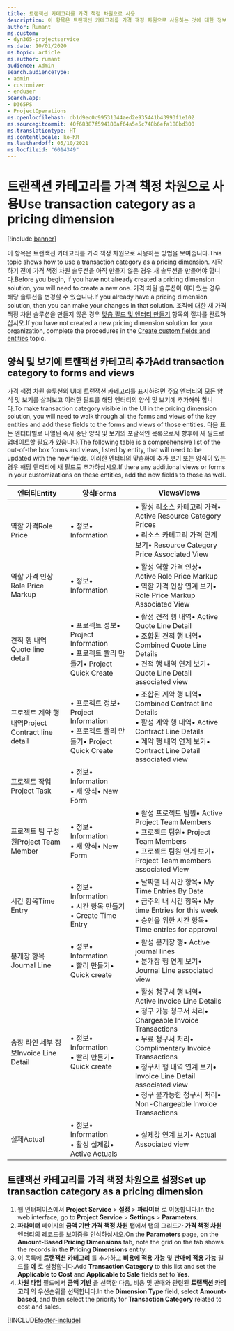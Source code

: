 ```yaml
---
title: 트랜잭션 카테고리를 가격 책정 차원으로 사용
description: 이 항목은 트랜잭션 카테고리를 가격 책정 차원으로 사용하는 것에 대한 정보를 제공합니다.
author: Rumant
ms.custom:
- dyn365-projectservice
ms.date: 10/01/2020
ms.topic: article
ms.author: rumant
audience: Admin
search.audienceType:
- admin
- customizer
- enduser
search.app:
- D365PS
- ProjectOperations
ms.openlocfilehash: db1d9ec0c99531344aed2e935441b43993f1e102
ms.sourcegitcommit: 40f68387f594180af64a5e5c748b6efa188bd300
ms.translationtype: HT
ms.contentlocale: ko-KR
ms.lasthandoff: 05/10/2021
ms.locfileid: "6014349"
---
```

# <a name="use-transaction-category-as-a-pricing-dimension"></a><span data-ttu-id="1f37b-103">트랜잭션 카테고리를 가격 책정 차원으로 사용</span><span class="sxs-lookup"><span data-stu-id="1f37b-103">Use transaction category as a pricing dimension</span></span>

[!include [banner](../includes/psa-now-project-operations.md)]

<span data-ttu-id="1f37b-104">이 항목은 트랜잭션 카테고리를 가격 책정 차원으로 사용하는 방법을 보여줍니다.</span><span class="sxs-lookup"><span data-stu-id="1f37b-104">This topic shows how to use a transaction category as a pricing dimension.</span></span> <span data-ttu-id="1f37b-105">시작하기 전에 가격 책정 차원 솔루션을 아직 만들지 않은 경우 새 솔루션을 만들어야 합니다.</span><span class="sxs-lookup"><span data-stu-id="1f37b-105">Before you begin, if you have not already created a pricing dimension solution, you will need to create a new one.</span></span> <span data-ttu-id="1f37b-106">가격 차원 솔루션이 이미 있는 경우 해당 솔루션을 변경할 수 있습니다.</span><span class="sxs-lookup"><span data-stu-id="1f37b-106">If you already have a pricing dimension solution, then you can make your changes in that solution.</span></span> <span data-ttu-id="1f37b-107">조직에 대한 새 가격 책정 차원 솔루션을 만들지 않은 경우 [맞춤 필드 및 엔터티 만들기](create-custom-fields-entities.md) 항목의 절차를 완료하십시오.</span><span class="sxs-lookup"><span data-stu-id="1f37b-107">If you have not created a new pricing dimension solution for your organization, complete the procedures in the [Create custom fields and entities](create-custom-fields-entities.md) topic.</span></span>

## <a name="add-transaction-category-to-forms-and-views"></a><span data-ttu-id="1f37b-108">양식 및 보기에 트랜잭션 카테고리 추가</span><span class="sxs-lookup"><span data-stu-id="1f37b-108">Add transaction category to forms and views</span></span>
<span data-ttu-id="1f37b-109">가격 책정 차원 솔루션의 UI에 트랜잭션 카테고리를 표시하려면 주요 엔터티의 모든 양식 및 보기를 살펴보고 이러한 필드를 해당 엔터티의 양식 및 보기에 추가해야 합니다.</span><span class="sxs-lookup"><span data-stu-id="1f37b-109">To make transaction category visible in the UI in the pricing dimension solution, you will need to walk through all the forms and views of the key entities and add these fields to the forms and views of those entities.</span></span>
<span data-ttu-id="1f37b-110">다음 표는 엔터티별로 나열된 즉시 중단 양식 및 보기의 포괄적인 목록으로서 향후에 새 필드로 업데이트할 필요가 있습니다.</span><span class="sxs-lookup"><span data-stu-id="1f37b-110">The following table is a comprehensive list of the out-of-the box forms and views, listed by entity, that will need to be updated with the new fields.</span></span> <span data-ttu-id="1f37b-111">이러한 엔터티의 맞춤화에 추가 보기 또는 양식이 있는 경우 해당 엔터티에 새 필드도 추가하십시오.</span><span class="sxs-lookup"><span data-stu-id="1f37b-111">If there any additional views or forms in your customizations on these entities, add the new fields to those as well.</span></span>

|  <span data-ttu-id="1f37b-112">엔터티</span><span class="sxs-lookup"><span data-stu-id="1f37b-112">Entity</span></span>        | <span data-ttu-id="1f37b-113">양식</span><span class="sxs-lookup"><span data-stu-id="1f37b-113">Forms</span></span>     |<span data-ttu-id="1f37b-114">Views</span><span class="sxs-lookup"><span data-stu-id="1f37b-114">Views</span></span>        |
| ------------------------------|---------------------------------|----------------------------------|
|  <span data-ttu-id="1f37b-115">역할 가격</span><span class="sxs-lookup"><span data-stu-id="1f37b-115">Role Price</span></span>|<span data-ttu-id="1f37b-116">• 정보</span><span class="sxs-lookup"><span data-stu-id="1f37b-116">• Information</span></span> |<span data-ttu-id="1f37b-117">• 활성 리소스 카테고리 가격</span><span class="sxs-lookup"><span data-stu-id="1f37b-117">• Active Resource Category Prices</span></span><br> <span data-ttu-id="1f37b-118">• 리소스 카테고리 가격 연계 보기</span><span class="sxs-lookup"><span data-stu-id="1f37b-118">• Resource Category Price Associated View</span></span>|
|  <span data-ttu-id="1f37b-119">역할 가격 인상</span><span class="sxs-lookup"><span data-stu-id="1f37b-119">Role Price Markup</span></span>|<span data-ttu-id="1f37b-120">• 정보</span><span class="sxs-lookup"><span data-stu-id="1f37b-120">• Information</span></span>|<span data-ttu-id="1f37b-121">• 활성 역할 가격 인상</span><span class="sxs-lookup"><span data-stu-id="1f37b-121">• Active Role Price Markup</span></span><br><span data-ttu-id="1f37b-122">• 역할 가격 인상 연계 보기</span><span class="sxs-lookup"><span data-stu-id="1f37b-122">• Role Price Markup Associated View</span></span>|
|  <span data-ttu-id="1f37b-123">견적 행 내역</span><span class="sxs-lookup"><span data-stu-id="1f37b-123">Quote line detail</span></span>|<span data-ttu-id="1f37b-124">• 프로젝트 정보</span><span class="sxs-lookup"><span data-stu-id="1f37b-124">• Project Information</span></span><br><span data-ttu-id="1f37b-125">• 프로젝트 빨리 만들기</span><span class="sxs-lookup"><span data-stu-id="1f37b-125">• Project Quick Create</span></span>|<span data-ttu-id="1f37b-126">• 활성 견적 행 내역</span><span class="sxs-lookup"><span data-stu-id="1f37b-126">• Active Quote Line Detail</span></span><br><span data-ttu-id="1f37b-127">• 조합된 견적 행 내역</span><span class="sxs-lookup"><span data-stu-id="1f37b-127">• Combined Quote Line Details</span></span><br><span data-ttu-id="1f37b-128">• 견적 행 내역 연계 보기</span><span class="sxs-lookup"><span data-stu-id="1f37b-128">• Quote Line Detail associated view</span></span>|
|  <span data-ttu-id="1f37b-129">프로젝트 계약 행 내역</span><span class="sxs-lookup"><span data-stu-id="1f37b-129">Project Contract line detail</span></span>|<span data-ttu-id="1f37b-130">• 프로젝트 정보</span><span class="sxs-lookup"><span data-stu-id="1f37b-130">• Project Information</span></span><br><span data-ttu-id="1f37b-131">• 프로젝트 빨리 만들기</span><span class="sxs-lookup"><span data-stu-id="1f37b-131">• Project Quick Create</span></span>|<span data-ttu-id="1f37b-132">• 조합된 계약 행 내역</span><span class="sxs-lookup"><span data-stu-id="1f37b-132">• Combined Contract line Details</span></span><br><span data-ttu-id="1f37b-133">• 활성 계약 행 내역</span><span class="sxs-lookup"><span data-stu-id="1f37b-133">• Active Contract Line Details</span></span><br><span data-ttu-id="1f37b-134">• 계약 행 내역 연계 보기</span><span class="sxs-lookup"><span data-stu-id="1f37b-134">• Contract Line Detail associated view</span></span>|
|  <span data-ttu-id="1f37b-135">프로젝트 작업</span><span class="sxs-lookup"><span data-stu-id="1f37b-135">Project Task</span></span>|<span data-ttu-id="1f37b-136">• 정보</span><span class="sxs-lookup"><span data-stu-id="1f37b-136">• Information</span></span><br><span data-ttu-id="1f37b-137">• 새 양식</span><span class="sxs-lookup"><span data-stu-id="1f37b-137">• New Form</span></span>||
|  <span data-ttu-id="1f37b-138">프로젝트 팀 구성원</span><span class="sxs-lookup"><span data-stu-id="1f37b-138">Project Team Member</span></span>|<span data-ttu-id="1f37b-139">• 정보</span><span class="sxs-lookup"><span data-stu-id="1f37b-139">• Information</span></span><br><span data-ttu-id="1f37b-140">• 새 양식</span><span class="sxs-lookup"><span data-stu-id="1f37b-140">• New Form</span></span>|<span data-ttu-id="1f37b-141">• 활성 프로젝트 팀원</span><span class="sxs-lookup"><span data-stu-id="1f37b-141">• Active Project Team Members</span></span><br><span data-ttu-id="1f37b-142">• 프로젝트 팀원</span><span class="sxs-lookup"><span data-stu-id="1f37b-142">• Project Team Members</span></span><br><span data-ttu-id="1f37b-143">• 프로젝트 팀원 연계 보기</span><span class="sxs-lookup"><span data-stu-id="1f37b-143">• Project Team members associated View</span></span>|
|  <span data-ttu-id="1f37b-144">시간 항목</span><span class="sxs-lookup"><span data-stu-id="1f37b-144">Time Entry</span></span>|<span data-ttu-id="1f37b-145">• 정보</span><span class="sxs-lookup"><span data-stu-id="1f37b-145">• Information</span></span><br><span data-ttu-id="1f37b-146">• 시간 항목 만들기</span><span class="sxs-lookup"><span data-stu-id="1f37b-146">• Create Time Entry</span></span>|<span data-ttu-id="1f37b-147">• 날짜별 내 시간 항목</span><span class="sxs-lookup"><span data-stu-id="1f37b-147">• My Time Entries By Date</span></span><br><span data-ttu-id="1f37b-148">• 금주의 내 시간 항목</span><span class="sxs-lookup"><span data-stu-id="1f37b-148">• My time Entries for this week</span></span><br><span data-ttu-id="1f37b-149">• 승인을 위한 시간 항목</span><span class="sxs-lookup"><span data-stu-id="1f37b-149">• Time entries for approval</span></span>|
|  <span data-ttu-id="1f37b-150">분개장 항목</span><span class="sxs-lookup"><span data-stu-id="1f37b-150">Journal Line</span></span>|<span data-ttu-id="1f37b-151">• 정보</span><span class="sxs-lookup"><span data-stu-id="1f37b-151">• Information</span></span><br><span data-ttu-id="1f37b-152">• 빨리 만들기</span><span class="sxs-lookup"><span data-stu-id="1f37b-152">• Quick create</span></span>|<span data-ttu-id="1f37b-153">• 활성 분개장 행</span><span class="sxs-lookup"><span data-stu-id="1f37b-153">• Active journal lines</span></span><br><span data-ttu-id="1f37b-154">• 분개장 행 연계 보기</span><span class="sxs-lookup"><span data-stu-id="1f37b-154">• Journal Line associated view</span></span>|
|  <span data-ttu-id="1f37b-155">송장 라인 세부 정보</span><span class="sxs-lookup"><span data-stu-id="1f37b-155">Invoice Line Detail</span></span>|<span data-ttu-id="1f37b-156">• 정보</span><span class="sxs-lookup"><span data-stu-id="1f37b-156">• Information</span></span><br><span data-ttu-id="1f37b-157">• 빨리 만들기</span><span class="sxs-lookup"><span data-stu-id="1f37b-157">• Quick create</span></span>|<span data-ttu-id="1f37b-158">• 활성 청구서 행 내역</span><span class="sxs-lookup"><span data-stu-id="1f37b-158">• Active Invoice Line Details</span></span><br><span data-ttu-id="1f37b-159">• 청구 가능 청구서 처리</span><span class="sxs-lookup"><span data-stu-id="1f37b-159">• Chargeable Invoice Transactions</span></span><br><span data-ttu-id="1f37b-160">• 무료 청구서 처리</span><span class="sxs-lookup"><span data-stu-id="1f37b-160">• Complimentary Invoice Transactions</span></span><br><span data-ttu-id="1f37b-161">• 청구서 행 내역 연계 보기</span><span class="sxs-lookup"><span data-stu-id="1f37b-161">• Invoice Line Detail associated view</span></span><br><span data-ttu-id="1f37b-162">• 청구 불가능한 청구서 처리</span><span class="sxs-lookup"><span data-stu-id="1f37b-162">• Non-Chargeable Invoice Transactions</span></span>|
|  <span data-ttu-id="1f37b-163">실제</span><span class="sxs-lookup"><span data-stu-id="1f37b-163">Actual</span></span>|<span data-ttu-id="1f37b-164">• 정보</span><span class="sxs-lookup"><span data-stu-id="1f37b-164">• Information</span></span><br><span data-ttu-id="1f37b-165">• 활성 실제값</span><span class="sxs-lookup"><span data-stu-id="1f37b-165">• Active Actuals</span></span>|<span data-ttu-id="1f37b-166">• 실제값 연계 보기</span><span class="sxs-lookup"><span data-stu-id="1f37b-166">• Actual Associated view</span></span>|

## <a name="set-up-transaction-category-as-a-pricing-dimension"></a><span data-ttu-id="1f37b-167">트랜잭션 카테고리를 가격 책정 차원으로 설정</span><span class="sxs-lookup"><span data-stu-id="1f37b-167">Set up transaction category as a pricing dimension</span></span>

1. <span data-ttu-id="1f37b-168">웹 인터페이스에서 **Project Service** > **설정** > **파라미터** 로 이동합니다.</span><span class="sxs-lookup"><span data-stu-id="1f37b-168">In the web interface, go to **Project Service** > **Settings** > **Parameters**.</span></span> 
2. <span data-ttu-id="1f37b-169">**파라미터** 페이지의 **금액 기반 가격 책정 차원** 탭에서 탭의 그리드가 **가격 책정 차원** 엔터티의 레코드를 보여줌을 인식하십시오.</span><span class="sxs-lookup"><span data-stu-id="1f37b-169">On the **Parameters** page, on the **Amount-Based Pricing Dimensions** tab, note the grid on the tab shows the records in the **Pricing Dimensions** entity.</span></span>
3. <span data-ttu-id="1f37b-170">이 목록에 **트랜잭션 카테고리** 를 추가하고 **비용에 적용 가능** 및 **판매에 적용 가능** 필드를 **예** 로 설정합니다.</span><span class="sxs-lookup"><span data-stu-id="1f37b-170">Add **Transaction Category** to this list and set the **Applicable to Cost** and **Applicable to Sale** fields set to **Yes**.</span></span>
4. <span data-ttu-id="1f37b-171">**차원 타입** 필드에서 **금액 기반** 을 선택한 다음, 비용 및 판매와 관련된 **트랜잭션 카테고리** 의 우선순위를 선택합니다.</span><span class="sxs-lookup"><span data-stu-id="1f37b-171">In the **Dimension Type** field, select **Amount-based**, and then select the priority for **Transaction Category** related to cost and sales.</span></span>


[!INCLUDE[footer-include](../includes/footer-banner.md)]